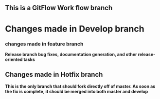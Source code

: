 ## This is a GitFlow Work flow branch

# Changes made in Develop branch

### changes made in feature branch

**Release branch  bug fixes, documentation generation, and other release-oriented tasks**

## Changes made in Hotfix branch

**This is the only branch that should fork directly off of master. As soon as the fix is complete, it should be merged into both master and develop**
